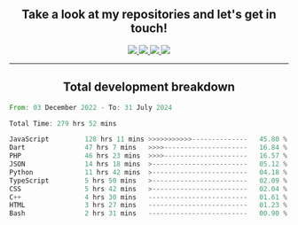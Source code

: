 <h2 align="center">
  Take a look at my repositories and let's get in touch!
</h2>
<p align="center">
  <a href="https://www.instagram.com/rayhanarkan?igsh=MXM3dHhmMTZ3ZWVsaA==">
    <img src="https://img.icons8.com/material-outlined/30/689d6a/instagram.png"/>
  </a>
  <a href="https://www.linkedin.com/in/rayhanarkan/">
    <img src="https://img.icons8.com/material-outlined/30/689d6a/linkedin.png"/>
  </a>
  <a href="">
    <img src="https://img.icons8.com/material-outlined/30/689d6a/geography.png"/>
  </a>
  <a href="mailto:rayhanarkan30@gmail.com">
    <img src="https://img.icons8.com/material-outlined/30/689d6a/email.png"/>
  </a>
</p>

---

<h2 align="center">Total development breakdown</h2>

<p align="center">
<!--START_SECTION:waka-->

```rust
From: 03 December 2022 - To: 31 July 2024

Total Time: 279 hrs 52 mins

JavaScript         128 hrs 11 mins >>>>>>>>>>>--------------   45.80 %
Dart               47 hrs 7 mins   >>>>---------------------   16.84 %
PHP                46 hrs 23 mins  >>>>---------------------   16.57 %
JSON               14 hrs 18 mins  >------------------------   05.12 %
Python             11 hrs 42 mins  >------------------------   04.18 %
TypeScript         5 hrs 50 mins   >------------------------   02.09 %
CSS                5 hrs 42 mins   >------------------------   02.04 %
C++                4 hrs 30 mins   -------------------------   01.61 %
HTML               3 hrs 27 mins   -------------------------   01.23 %
Bash               2 hrs 31 mins   -------------------------   00.90 %
```

<!--END_SECTION:waka-->
</p>
